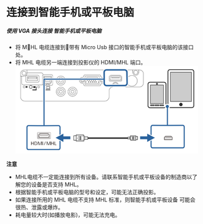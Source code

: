 # 连接到智能手机或平板电脑

##### 使用 VGA 接头连接 智能手机或平板电脑
- 将 MHL 电缆连接到带有 Micro Usb 接口的智能手机或平板电脑的该接口处。
- 将 MHL 电缆另一端连接到投影仪的 HDMI/MHL 端口。
![phones](../../images/phones.png)

**注意**
- MHL电缆不一定能连接到所有设备。请联系智能手机或平板设备的制造商以了解您的设备是否支持 MHL。
- 根据智能手机或平板电脑的型号和设定，可能无法正确投影。
- 如果连接所用的 MHL 电缆不支持 MHL 标准，则智能手机或平板设备 可能会很热、泄露或爆炸。
- 耗电量较大时(如播放电影)，可能无法充电。
